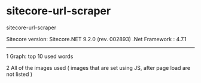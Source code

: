 # sitecore-url-scraper
 sitecore-url-scraper
  
Sitecore version: Sitecore.NET 9.2.0 (rev. 002893)
.Net Framework : 4.7.1  


****

1 Graph: top 10 used words

2 All of the images used 
( images that are set using JS, after page load are not listed )